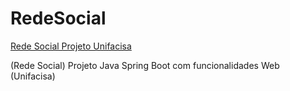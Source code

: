 # RedeSocial

[Rede Social Projeto Unifacisa](https://redesocial-q9lr.onrender.com)

(Rede Social) Projeto Java Spring Boot com funcionalidades Web (Unifacisa)
